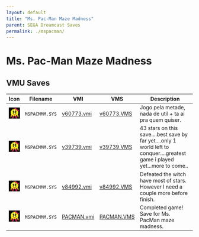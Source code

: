 ```yaml
---
layout: default
title: "Ms. Pac-Man Maze Madness"
parent: SEGA Dreamcast Saves
permalink: ./mspacman/
---
```

# Ms. Pac-Man Maze Madness

## VMU Saves

| Icon | Filename | VMI | VMS | Description |
|------|----------|-----|-----|-------------|
| ![Ms. Pac-Man Maze Madness](../icons/MSPACMMM.SYS.GIF) | `MSPACMMM.SYS` | [v60773.vmi](v60773.vmi) | [v60773.VMS](v60773.VMS) | Jogo pela metade, nada de util + ta ai pra quem quiser.  |
| ![Ms. Pac-Man Maze Madness](../icons/MSPACMMM.SYS.GIF) | `MSPACMMM.SYS` | [v39739.vmi](v39739.vmi) | [v39739.VMS](v39739.VMS) | 43 stars on this save....best save by far yet....only  1 world left to conquer....greatest  game i played yet...more to come..  |
| ![Ms. Pac-Man Maze Madness](../icons/MSPACMMM.SYS.GIF) | `MSPACMMM.SYS` | [v84992.vmi](v84992.vmi) | [v84992.VMS](v84992.VMS) | Defeated the witch have most of stars. However I need a couple more before finish.  |
| ![Ms. Pac-Man Maze Madness](../icons/MSPACMMM.SYS.GIF) | `MSPACMMM.SYS` | [PACMAN.vmi](PACMAN.vmi) | [PACMAN.VMS](PACMAN.VMS) | Completed game! Save for Ms. PacMan maze madness. |
